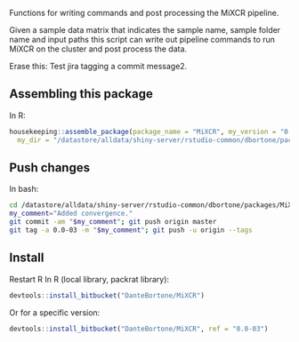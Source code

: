 Functions for writing commands and post processing the MiXCR pipeline.

Given a sample data matrix that indicates the sample name, sample folder name and input paths
this script can write out pipeline commands to run MiXCR on the cluster and post process the
data.

Erase this: Test jira tagging a commit message2.

## Assembling this package
In R:
``` r
housekeeping::assemble_package(package_name = "MiXCR", my_version = "0.0-03",
  my_dir = "/datastore/alldata/shiny-server/rstudio-common/dbortone/packages/MiXCR")
```

## Push changes
In bash:
``` bash
cd /datastore/alldata/shiny-server/rstudio-common/dbortone/packages/MiXCR
my_comment="Added convergence."
git commit -am "$my_comment"; git push origin master
git tag -a 0.0-03 -m "$my_comment"; git push -u origin --tags
```

## Install
Restart R
In R (local library, packrat library):
``` r
devtools::install_bitbucket("DanteBortone/MiXCR")
```

Or for a specific version:
``` r
devtools::install_bitbucket("DanteBortone/MiXCR", ref = "0.0-03")
```